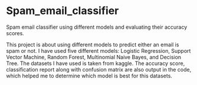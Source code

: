 # Spam_email_classifier
Spam email classifier using different models and evaluating their accuracy scores.

This project is about using different models to predict either an email is spam or not. I have used five different models: Logistic Regression, Support Vector Machine, Random Forest, Multinomial Naive Bayes, and Decision Tree.
The datasets I have used is taken from kaggle. The accuracy score, classification report along with confusion matrix are also output in the code, which helped me to determine which model is best for this datasets.


